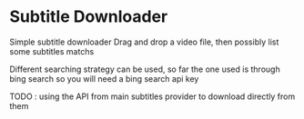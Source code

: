 # Subtitle Downloader
Simple subtitle downloader
Drag and drop a video file, then possibly list some subtitles matchs

Different searching strategy can be used, so far the one used is through bing search so you will need a bing search api key

TODO : using the API from main subtitles provider to download directly from them
